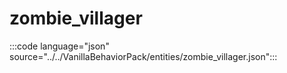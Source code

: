 # zombie_villager

:::code language="json" source="../../VanillaBehaviorPack/entities/zombie_villager.json":::